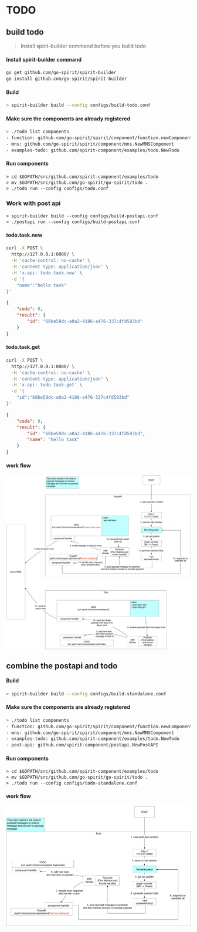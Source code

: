 # TODO

## build todo

> Install spirit-builder command before you build todo

#### Install spirit-builder command

```bash
go get github.com/go-spirit/spirit-builder
go install github.com/go-spirit/spirit-builder
```

#### Build

```bash
> spirit-builder build --config configs/build-todo.conf
```

#### Make sure the components are already registered

```bash
> ./todo list components
- function: github.com/go-spirit/spirit/component/function.newComponentFunc
- mns: github.com/go-spirit/spirit/component/mns.NewMNSComponent
- examples-todo: github.com/spirit-component/examples/todo.NewTodo
```


#### Run components

```
> cd $GOPATH/src/github.com/spirit-component/examples/todo
> mv $GOPATH/src/github.com/go-spirit/go-spirit/todo .
> ./todo run --config configs/todo.conf
```

### Work with post api

```
> spirit-builder build --config configs/build-postapi.conf
> ./postapi run --config configs/build-postapi.conf
```

#### todo.task.new

```bash
curl -X POST \
  http://127.0.0.1:8080/ \
  -H 'cache-control: no-cache' \
  -H 'content-type: application/json' \
  -H 'x-api: todo.task.new' \
  -d '{
	"name":"hello task"
}'
```


```json
{
    "code": 0,
    "result": {
        "id": "68be59dc-a0a2-4186-a476-337c4fd593bd"
    }
}
```

#### todo.task.get

```bash
curl -X POST \
  http://127.0.0.1:8080/ \
  -H 'cache-control: no-cache' \
  -H 'content-type: application/json' \
  -H 'x-api: todo.task.get' \
  -d '{
	"id":"68be59dc-a0a2-4186-a476-337c4fd593bd"
}'
```

```json
{
    "code": 0,
    "result": {
        "id": "68be59dc-a0a2-4186-a476-337c4fd593bd",
        "name": "hello task"
    }
}
```


#### work flow

![](https://raw.githubusercontent.com/spirit-component/draft-assets/master/images/examples/todo/flow.png)



## combine the postapi and todo


#### Build

```bash
> spirit-builder build --config configs/build-standalone.conf
```

#### Make sure the components are already registered

```bash
> ./todo list components
- function: github.com/go-spirit/spirit/component/function.newComponentFunc
- mns: github.com/go-spirit/spirit/component/mns.NewMNSComponent
- examples-todo: github.com/spirit-component/examples/todo.NewTodo
- post-api: github.com/spirit-component/postapi.NewPostAPI
```


#### Run components

```
> cd $GOPATH/src/github.com/spirit-component/examples/todo
> mv $GOPATH/src/github.com/go-spirit/go-spirit/todo .
> ./todo run --config configs/todo-standalone.conf
```


#### work flow

![](https://raw.githubusercontent.com/spirit-component/draft-assets/master/images/examples/todo/flow-standalone.png)

